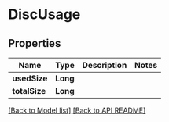 
# DiscUsage
## Properties
Name | Type | Description | Notes
------------ | ------------- | ------------- | -------------
**usedSize** | **Long** |  | 
**totalSize** | **Long** |  | 




[[Back to Model list]](Models.md) [[Back to API README]](README.md)

